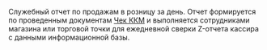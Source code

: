 ﻿Служебный отчет по продажам в розницу за день. Отчет формируется по проведенным документам [Чек ККМ](/d/Sale) и выполняется сотрудниками магазина или торговой точки для ежедневной сверки Z-отчета кассира с данными информационной базы.